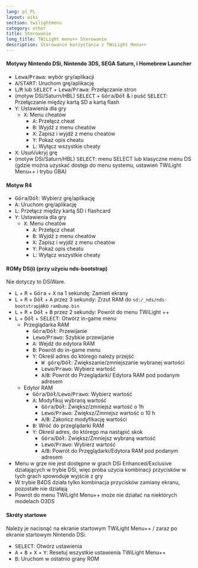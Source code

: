 ```yaml
---
lang: pl_PL
layout: wiki
section: twilightmenu
category: other
title: Sterowanie
long_title: TWiLight menu++ Sterowanie
description: Sterowanie korzystania z TWiLight Menu++
---
```


#### Motywy Nintendo DSi, Nintendo 3DS, SEGA Saturn, i Homebrew Launcher
- <kbd>Lewa</kbd>/<kbd>Prawa</kbd>: wybór gry/aplikacji
- <kbd class="face">A</kbd>/<kbd>START</kbd>: Uruchom grę/aplikację
- <kbd class="l">L</kbd>/<kbd class="r">R</kbd> lub <kbd>SELECT</kbd> + <kbd>Lewa</kbd>/<kbd>Prawa</kbd>: Przełączanie stron
- (motyw DSi/Saturn/HBL) <kbd>SELECT</kbd> + <kbd>Góra</kbd>/<kbd>Dół</kbd> & i puść <kbd>SELECT</kbd>: Przełączanie między kartą SD a kartą flash
- <kbd class="face">Y</kbd>: Ustawienia dla gry
   - <kbd class="face">X</kbd>: Menu cheatów
      - <kbd class="face">A</kbd>: Przełącz cheat
      - <kbd class="face">B</kbd>: Wyjdź z menu cheatów
      - <kbd class="face">X</kbd>: Zapisz i wyjdź z menu cheatów
      - <kbd class="face">Y</kbd>: Pokaż opis cheatu
      - <kbd class="l">L</kbd>: Wyłącz wszystkie cheaty
- <kbd class="face">X</kbd>: Usuń/ukryj grę
- (motyw DSi/Saturn/HBL) <kbd>SELECT</kbd>: menu SELECT lub klasyczne menu DS (gdzie można uzyskać dostęp do menu systemu, ustawień TWiLight Menu++ i trybu GBA)

#### Motyw R4
- <kbd>Góra</kbd>/<kbd>Dół</kbd>: Wybierz grę/aplikację
- <kbd class="face">A</kbd>: Uruchom grę/aplikację
- <kbd class="l">L</kbd>: Przełącz między kartą SD i flashcard
- <kbd class="face">Y</kbd>: Ustawienia dla gry
   - <kbd class="face">X</kbd>: Menu cheatów
      - <kbd class="face">A</kbd>: Przełącz cheat
      - <kbd class="face">B</kbd>: Wyjdź z menu cheatów
      - <kbd class="face">X</kbd>: Zapisz i wyjdź z menu cheatów
      - <kbd class="face">Y</kbd>: Pokaż opis cheatu
      - <kbd class="l">L</kbd>: Wyłącz wszystkie cheaty

#### ROMy DS(i) (przy użyciu nds-bootstrap)
Nie dotyczy to DSiWare.
- <kbd class="l">L</kbd> + <kbd class="r">R</kbd> + <kbd>Góra</kbd> + <kbd class="face">X</kbd> na 1 sekundę: Zamień ekrany
- <kbd class="l">L</kbd> + <kbd class="r">R</kbd> + <kbd>Dół</kbd> + <kbd class="face">A</kbd> przez 3 sekundy: Zrzut RAM do `sd:/_nds/nds-bootstrap`jako `ramDump.bin`
- <kbd class="l">L</kbd> + <kbd class="r">R</kbd> + <kbd>Dół</kbd> + <kbd class="face">B</kbd> przez 2 sekundy: Powrót do menu TWiLight ++
- <kbd class="l">L</kbd> + <kbd>Dół</kbd> + <kbd>SELECT</kbd>: Otwórz in-game menu
   - Przeglądarka RAM
      - <kbd>Góra</kbd>/<kbd>Dół</kbd>: Przewijanie
      - <kbd>Lewo</kbd>/<kbd>Prawo</kbd>: Szybkie przewijanie
      - <kbd class="face">A</kbd>: Wejdź do edytora RAM
      - <kbd class="face">B</kbd>: Powrót do in-game menu
      - <kbd class="face">Y</kbd>: Określ adres do którego należy przejść
        - <kbd>W górę</kbd>/<kbd>Dół</kbd>: Zwiększanie/zmniejszanie wybranej wartości
        - <kbd>Lewo</kbd>/<kbd>Prawo</kbd>: Wybierz wartość
        - <kbd class="face">A</kbd>/<kbd class="face">B</kbd>: Powrót do Przeglądarki/ Edytora RAM pod podanym adresem
   - Edytor RAM
      - <kbd>Góra</kbd>/<kbd>Dół</kbd>/<kbd>Lewo</kbd>/<kbd>Prawo</kbd>: Wybierz wartość
      - <kbd class="face">A</kbd>: Modyfikuj wybraną wartość
         - <kbd>Góra</kbd>/<kbd>Dół</kbd>: Zwiększ/zmniejsz wartość o 1h
         - <kbd>Lewo</kbd>/<kbd>Prawo</kbd>: Zwiększ/Zmniejsz wartość o 10 h
         - <kbd class="face">A</kbd>/<kbd class="face">B</kbd>: Zakończ modyfikację wartości
      - <kbd class="face">B</kbd>: Wróć do przeglądarki RAM
      - <kbd class="face">Y</kbd>: Określ adres, do którego ma nastąpić skok
        - <kbd>Góra</kbd>/<kbd>Dół</kbd>: Zwiększ/Zmniejsz wybraną wartość
        - <kbd>Lewo</kbd>/<kbd>Prawo</kbd>: Wybierz wartość
        - <kbd class="face">A</kbd>/<kbd class="face">B</kbd>: Powrót do Przęglądarki/Edytora RAM pod podanym adresem
- Menu w grze nie jest dostępne w grach DSi Enhanced/Exclusive działających w trybie DSi, więc próba użycia kombinacji przycisków w tych grach spowoduje wyjście z gry
- W trybie B4DS działa tylko kombinacja przycisków zamiany ekranu, pozostałe nie działają
- Powrót do menu TWiLight Menu++ może nie działać na niektórych modelach O3DS

#### Skróty startowe
Należy je nacisnąć na ekranie startowym TWiLight Menu++ / zaraz po ekranie startowym Nintendo DSi.

- <kbd>SELECT</kbd>: Otwórz ustawienia
- <kbd class="face">A</kbd> + <kbd class="face">B</kbd> + <kbd class="face">X</kbd> + <kbd class="face">Y</kbd>: Resetuj wszystkie ustawienia TWiLight Menu++
- <kbd class="face">B</kbd>: Uruchom w ostatnio grany ROM
